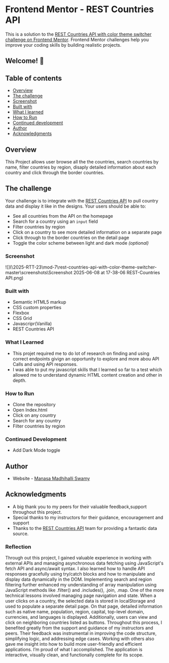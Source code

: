 # Frontend Mentor - REST Countries API
This is a solution to the [REST Countries API with color theme switcher challenge on Frontend Mentor](https://www.frontendmentor.io/challenges/rest-countries-api-with-color-theme-switcher-5cacc469fec04111f7b848ca). Frontend Mentor challenges help you improve your coding skills by building realistic projects.

## Welcome! 👋
## Table of contents

  - [Overview](#overview)
  - [The challenge](#the-challenge)
  - [Screenshot](#screenshot)
  - [Built with](#built-with)
  - [What I learned](#what-i-learned)
  - [How to Run](#How-to-run)
  - [Continued development](#continued-development)
  - [Author](#author)
  - [Acknowledgments](#acknowledgments)

## Overview
 This Project allows user browse all the the countries, search countries by name, filter countries by region, disaply detailed information about each country and click through the border countries.

## The challenge

Your challenge is to integrate with the [REST Countries API](https://restcountries.com) to pull country data and display it like in the designs.
Your users should be able to:
- See all countries from the API on the homepage
- Search for a country using an `input` field
- Filter countries by region
- Click on a country to see more detailed information on a separate page
- Click through to the border countries on the detail page
- Toggle the color scheme between light and dark mode *(optional)*

### Screenshot

![](\2025-RTT-23\mod-7\rest-countries-api-with-color-theme-switcher-master\screenshots\Screenshot 2025-06-08 at 17-38-06 REST-Countries API.png)

### Built with

- Semantic HTML5 markup
- CSS custom properties
- Flexbox
- CSS Grid
- Javascripr(Vanilla)
- REST Countries API

###  What I Learned
- This projet required me to do lot of research on finding and using correct endpoints givign an opportunity to explore and more abou API Calls and using API responses.
- I was able to put my javascript skills that I learned so far to a test which allowed me to understand dynamic HTML content creation and other  in depth. 

### How to Run
- Clone the repository
- Open Index.html
- Click on any country 
- Search for any country
- Filter countries by region

### Continued Development
- Add Dark Mode toggle

## Author
- Website - [Manasa Madhihalli Swamy](https://www.your-site.com)

## Acknowledgments
- A big thank you to my peers for their valuable feedback,support throughout this project.
- Special thanks to my instructors for their guidance, encouragement and support
- Thanks to the [REST Countries API](https://restcountries.com) team for providing a fantastic data source.

### Reflection
Through out this project, I gained valuable experience in working with external APIs and managing asynchronous data fetching using JavaScript's fetch API and async/await syntax. I also learned how to handle API responses gracefully using try/catch blocks and how to manipulate and display data dynamically in the DOM. Implementing search and region filtering further enhanced my understanding of array manipulation using JavaScript methods like .filter() and .includes(), .join, .map. 
One of the more technical lessons involved managing page navigation and state. When a user clicks on a country, the selected data is stored in localStorage and used to populate a separate detail page. On that page, detailed information such as native name, population, region, capital, top-level domain, currencies, and languages is displayed. Additionally, users can view and click on neighboring countries listed as buttons.
Throughout this process, I benefited greatly from the support and guidance of my instructors and peers. Their feedback was instrumental in improving the code structure, simplifying logic, and addressing edge cases. Working with others also gave me insight into how to build more user-friendly and efficient applications.
I’m proud of what I accomplished. The application is interactive, visually clean, and functionally complete for its scope.